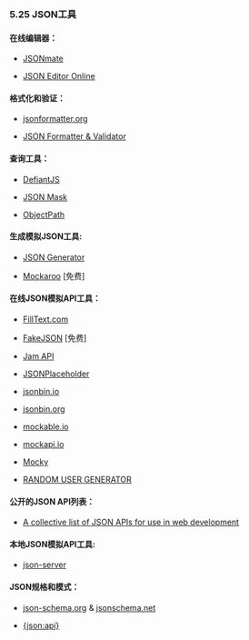 ### 5.25 JSON工具

#### 在线编辑器：

*   [JSONmate](http://jsonmate.com/)

*   [JSON Editor Online](https://jsoneditoronline.org/)

#### 格式化和验证：

*   [jsonformatter.org](http://jsonformatter.org/)

*   [JSON Formatter & Validator](https://jsonformatter.curiousconcept.com/)

#### 查询工具：

*   [DefiantJS](http://www.defiantjs.com/)

*   [JSON Mask](https://github.com/nemtsov/json-mask)

*   [ObjectPath](http://objectpath.org/)

#### 生成模拟JSON工具:

*   [JSON Generator](http://www.json-generator.com/)

*   [Mockaroo](https://www.mockaroo.com/) \[免费\]

#### 在线JSON模拟API工具：

*   [FillText.com](http://www.filltext.com/)

*   [FakeJSON](https://fakejson.com) \[免费\]

*   [Jam API](https://github.com/dinubs/jam-api)

*   [JSONPlaceholder](http://jsonplaceholder.typicode.com/)

*   [jsonbin.io](https://jsonbin.io)

*   [jsonbin.org](https://jsonbin.org/)

*   [mockable.io](https://www.mockable.io/)

*   [mockapi.io](http://www.mockapi.io/)

*   [Mocky](http://www.mocky.io/)

*   [RANDOM USER GENERATOR](https://randomuser.me/)

#### 公开的JSON API列表：

*   [A collective list of JSON APIs for use in web development](https://github.com/toddmotto/public-apis)

#### 本地JSON模拟API工具:

*   [json-server](https://github.com/typicode/json-server)

#### JSON规格和模式：

*   [json-schema.org](http://json-schema.org/) & [jsonschema.net](http://jsonschema.net/)

*   [{json:api}](http://jsonapi.org/)
